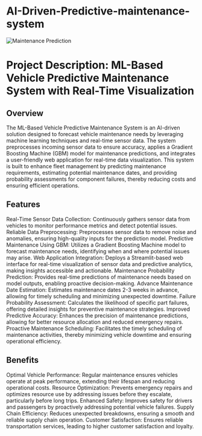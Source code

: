 # AI-Driven-Predictive-maintenance-system
![Maintenance Prediction](https://media.licdn.com/dms/image/D4E12AQHYaMvejbLeFA/article-cover_image-shrink_720_1280/0/1702366391527?e=1728518400&v=beta&t=bQE4gwMZnCBhLluROgbrfna4qLvY-K0vXluqtVfRbVQ)


# Project Description: ML-Based Vehicle Predictive Maintenance System with Real-Time Visualization
## Overview

The ML-Based Vehicle Predictive Maintenance System is an AI-driven solution designed to forecast vehicle maintenance needs by leveraging machine learning techniques and real-time sensor data. The system preprocesses incoming sensor data to ensure accuracy, applies a Gradient Boosting Machine (GBM) model for maintenance predictions, and integrates a user-friendly web application for real-time data visualization. This system is built to enhance fleet management by predicting maintenance requirements, estimating potential maintenance dates, and providing probability assessments for component failures, thereby reducing costs and ensuring efficient operations.

## Features
Real-Time Sensor Data Collection: Continuously gathers sensor data from vehicles to monitor performance metrics and detect potential issues.
Reliable Data Preprocessing: Preprocesses sensor data to remove noise and anomalies, ensuring high-quality inputs for the prediction model.
Predictive Maintenance Using GBM: Utilizes a Gradient Boosting Machine model to forecast maintenance needs, identifying when and where potential issues may arise.
Web Application Integration: Deploys a Streamlit-based web interface for real-time visualization of sensor data and predictive analytics, making insights accessible and actionable.
Maintenance Probability Prediction: Provides real-time predictions of maintenance needs based on model outputs, enabling proactive decision-making.
Advance Maintenance Date Estimation: Estimates maintenance dates 2-3 weeks in advance, allowing for timely scheduling and minimizing unexpected downtime.
Failure Probability Assessment: Calculates the likelihood of specific part failures, offering detailed insights for preventive maintenance strategies.
Improved Predictive Accuracy: Enhances the precision of maintenance predictions, allowing for better resource allocation and reduced emergency repairs.
Proactive Maintenance Scheduling: Facilitates the timely scheduling of maintenance activities, thereby minimizing vehicle downtime and ensuring operational efficiency.

## Benefits

Optimal Vehicle Performance: Regular maintenance ensures vehicles operate at peak performance, extending their lifespan and reducing operational costs.
Resource Optimization: Prevents emergency repairs and optimizes resource use by addressing issues before they escalate, particularly before long trips.
Enhanced Safety: Improves safety for drivers and passengers by proactively addressing potential vehicle failures.
Supply Chain Efficiency: Reduces unexpected breakdowns, ensuring a smooth and reliable supply chain operation.
Customer Satisfaction: Ensures reliable transportation services, leading to higher customer satisfaction and loyalty.
